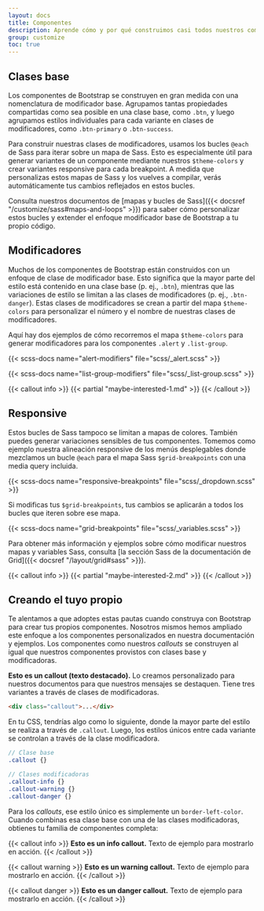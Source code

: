 ```yaml
---
layout: docs
title: Componentes
description: Aprende cómo y por qué construimos casi todos nuestros componentes de forma responsive y con clases y modificadoras base.
group: customize
toc: true
---
```


## Clases base

Los componentes de Bootstrap se construyen en gran medida con una nomenclatura de modificador base. Agrupamos tantas propiedades compartidas como sea posible en una clase base, como `.btn`, y luego agrupamos estilos individuales para cada variante en clases de modificadores, como `.btn-primary` o `.btn-success`.

Para construir nuestras clases de modificadores, usamos los bucles `@each` de Sass para iterar sobre un mapa de Sass. Esto es especialmente útil para generar variantes de un componente mediante nuestros `$theme-colors` y crear variantes responsive para cada breakpoint. A medida que personalizas estos mapas de Sass y los vuelves a compilar, verás automáticamente tus cambios reflejados en estos bucles.

Consulta nuestros documentos de [mapas y bucles de Sass]({{< docsref "/customize/sass#maps-and-loops" >}}) para saber cómo personalizar estos bucles y extender el enfoque modificador base de Bootstrap a tu propio código.

## Modificadores

Muchos de los componentes de Bootstrap están construidos con un enfoque de clase de modificador base. Esto significa que la mayor parte del estilo está contenido en una clase base (p. ej., `.btn`), mientras que las variaciones de estilo se limitan a las clases de modificadores (p. ej., `.btn-danger`). Estas clases de modificadores se crean a partir del mapa `$theme-colors` para personalizar el número y el nombre de nuestras clases de modificadores.

Aquí hay dos ejemplos de cómo recorremos el mapa `$theme-colors` para generar modificadores para los componentes `.alert` y `.list-group`.

{{< scss-docs name="alert-modifiers" file="scss/_alert.scss" >}}

{{< scss-docs name="list-group-modifiers" file="scss/_list-group.scss" >}}

{{< callout info >}}
{{< partial "maybe-interested-1.md" >}}
{{< /callout >}}

## Responsive

Estos bucles de Sass tampoco se limitan a mapas de colores. También puedes generar variaciones sensibles de tus componentes. Tomemos como ejemplo nuestra alineación responsive de los menús desplegables donde mezclamos un bucle `@each` para el mapa Sass `$grid-breakpoints` con una media query incluida.

{{< scss-docs name="responsive-breakpoints" file="scss/_dropdown.scss" >}}

Si modificas tus `$grid-breakpoints`, tus cambios se aplicarán a todos los bucles que iteren sobre ese mapa.

{{< scss-docs name="grid-breakpoints" file="scss/_variables.scss" >}}

Para obtener más información y ejemplos sobre cómo modificar nuestros mapas y variables Sass, consulta [la sección Sass de la documentación de Grid]({{< docsref "/layout/grid#sass" >}}).

{{< callout info >}}
{{< partial "maybe-interested-2.md" >}}
{{< /callout >}}

## Creando el tuyo propio

Te alentamos a que adoptes estas pautas cuando construya con Bootstrap para crear tus propios componentes. Nosotros mismos hemos ampliado este enfoque a los componentes personalizados en nuestra documentación y ejemplos. Los componentes como nuestros *callouts* se construyen al igual que nuestros componentes provistos con clases base y modificadoras.

<div class="bd-example">
  <div class="bd-callout my-0">
    <strong>Esto es un callout (texto destacado).</strong> Lo creamos personalizado para nuestros documentos para que nuestros mensajes se destaquen. Tiene tres variantes a través de clases de modificadoras.
  </div>
</div>

```html
<div class="callout">...</div>
```

En tu CSS, tendrías algo como lo siguiente, donde la mayor parte del estilo se realiza a través de `.callout`. Luego, los estilos únicos entre cada variante se controlan a través de la clase modificadora.

```scss
// Clase base
.callout {}

// Clases modificadoras
.callout-info {}
.callout-warning {}
.callout-danger {}
```

Para los *callouts*, ese estilo único es simplemente un `border-left-color`. Cuando combinas esa clase base con una de las clases modificadoras, obtienes tu familia de componentes completa:

{{< callout info >}}
**Esto es un info callout.** Texto de ejemplo para mostrarlo en acción.
{{< /callout >}}

{{< callout warning >}}
**Esto es un warning callout.** Texto de ejemplo para mostrarlo en acción.
{{< /callout >}}

{{< callout danger >}}
**Esto es un danger callout.** Texto de ejemplo para mostrarlo en acción.
{{< /callout >}}
